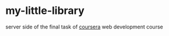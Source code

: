 # my-little-library
server side of the final task of [coursera](https://coursera.com) web development course
